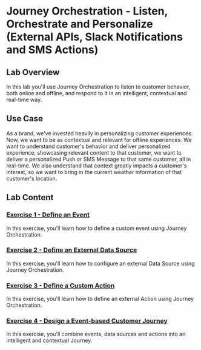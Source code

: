 # Journey Orchestration - Listen, Orchestrate and Personalize (External APIs, Slack Notifications and SMS Actions)

## Lab Overview

In this lab you'll use Journey Orchestration to listen to customer behavior, both online and offline, and respond to it in an intelligent, contextual and real-time way.


## Use Case
As a brand, we've invested heavily in personalizing customer experiences. Now, we want to be as contextual and relevant for offline experiences.
We want to understand customer's behavior and deliver personalized experience, showcasing relevant content to that customer, we want to deliver a personalized Push or SMS Message to that same customer, all in real-time.
We also understand that context greatly impacts a customer's interest, so we want to bring in the current weather information of that customer's location.

## Lab Content

### [Exercise 1 - Define an Event](./Exercise1-Events.md)

In this exercise, you'll learn how to define a custom event using Journey Orchestration.

### [Exercise 2 - Define an External Data Source](./Exercise2-DataSources.md)

In this exercise, you'll learn how to configure an external Data Source using Journey Orchestration.

### [Exercise 3 - Define a Custom Action](./Exercise3-Action.md)

In this exercise, you'll learn how to define an external Action using Journey Orchestration.

### [Exercise 4 - Design a Event-based Customer Journey](./Exercise4-Journey.md)

In this exercise, you'll combine events, data sources and actions into an intelligent and contextual Journey. 
